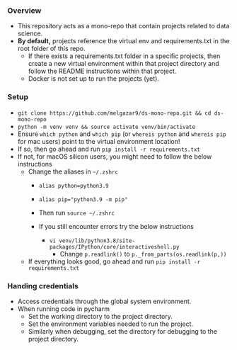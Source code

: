 ### Overview
- This repository acts as a mono-repo that contain projects related to data science.
- **By default,** projects reference the virtual env and requirements.txt in the root folder of this repo.
  - If there exists a requirements.txt folder in a specific projects, then create a new virtual environment within that project directory and follow the README instructions within that project.
  - Docker is not set up to run the projects (yet).

### Setup
- `git clone https://github.com/melgazar9/ds-mono-repo.git && cd ds-mono-repo`
- `python -m venv venv && source activate venv/bin/activate`
- Ensure `which python` and `which pip` (or `whereis python` and `whereis pip` for mac users) point to the virtual environment location!
- If so, then go ahead and run `pip install -r requirements.txt`
- If not, for macOS silicon users, you might need to follow the below instructions
  - Change the aliases in `~/.zshrc`
    - `alias python=python3.9`
    - `alias pip="python3.9 -m pip"`
    - Then run `source ~/.zshrc`
    
    - If you still encounter errors try the below instructions
      - `vi venv/lib/python3.8/site-packages/IPython/core/interactiveshell.py`
        - Change `p.readlink()` to `p._from_parts(os.readlink(p,))`
  - If everything looks good, go ahead and run `pip install -r requirements.txt`


### Handing credentials
  - Access credentials through the global system environment.
  - When running code in pycharm
    - Set the working directory to the project directory.
    - Set the environment variables needed to run the project.
    - Similarly when debugging, set the directory for debugging to the project directory.